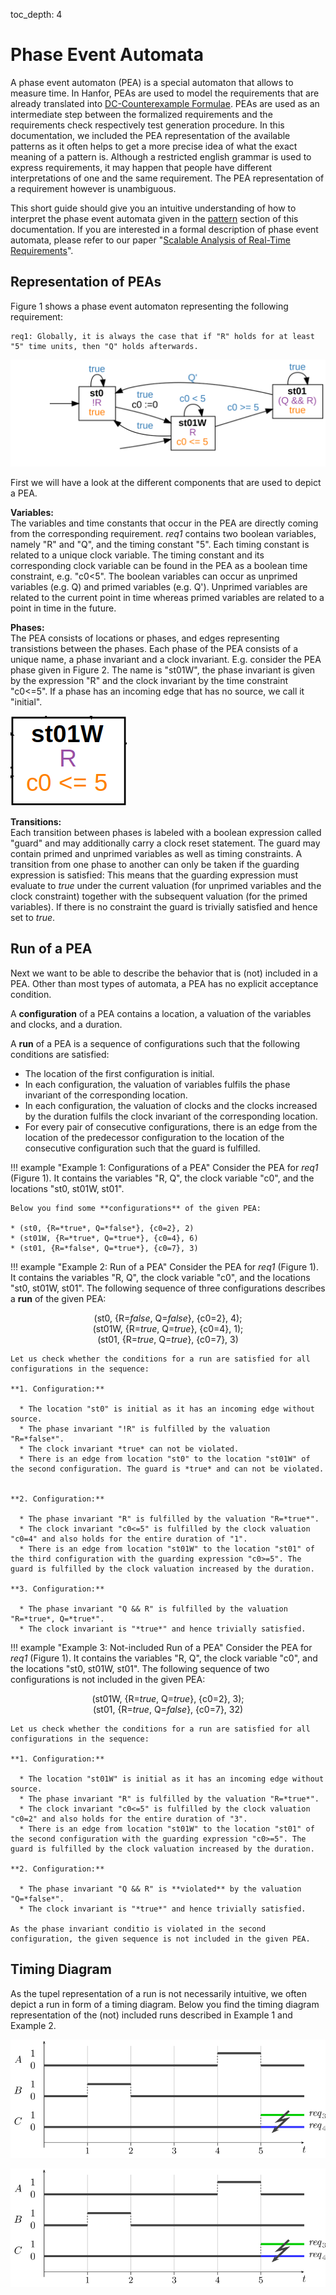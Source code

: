 toc_depth: 4

# Phase Event Automata

A phase event automaton (PEA) is a special automaton that allows to measure time. In Hanfor, PEAs are used to model the requirements that are already translated into [DC-Counterexample Formulae](../references/duration_calculus.md#counterexample-formulas "Counterexample Formulae"). PEAs are used as an intermediate step between the formalized requirements and the requirements check respectively test generation procedure. In this documentation, we included the PEA representation of the available patterns as it often helps to get a more precise idea of what the exact meaning of a pattern is. Although a restricted english grammar is used to express requirements, it may happen that people have different interpretations of one and the same requirement. The PEA representation of a requirement however is unambiguous.

This short guide should give you an intuitive understanding of how to interpret the phase event automata given in the [pattern](../references/patterns.md "Available Patterns") section of this documentation. If you are interested in a formal description of phase event automata, please refer to our paper "[Scalable Analysis of Real-Time Requirements](../references/publications/scalable-analysis.pdf "Formal Description PEA")".



## Representation of PEAs

Figure 1 shows a phase event automaton representing the following requirement:

```
req1: Globally, it is always the case that if "R" holds for at least "5" time units, then "Q" holds afterwards.
```

![Figure 1: Phase event automaton modeling requirement *req1*.](../img/example_pea.svg "Figure 1")

First we will have a look at the different components that are used to depict a PEA. 

**Variables:**<br>
The variables and time constants that occur in the PEA are directly coming from the corresponding requirement. *req1* contains two boolean variables, namely "R" and "Q", and the timing constant "5". Each timing constant is related to a unique clock variable. The timing constant and its corresponding clock variable can be found in the PEA as a boolean time constraint, e.g. "c0<5".
The boolean variables can occur as unprimed variables (e.g. Q) and primed variables (e.g. Q'). Unprimed variables are related to the current point in time whereas primed variables are related to a point in time in the future.

**Phases:**<br>
The PEA consists of locations or phases, and edges representing transistions between the phases.
Each phase of the PEA consists of a unique name, a phase invariant and a clock invariant. E.g. consider the PEA phase given in Figure 2. The name is "st01W", the phase invariant is given by the expression "R" and the clock invariant by the time constraint "c0<=5". If a phase has an incoming edge that has no source, we call it "initial".

![Figure 2: Exemplary phase of a PEA defined by its name, phase invariant, and clock invariant.](../img/pea_location.png "Figure 2")

**Transitions:**<br>
Each transition between phases is labeled with a boolean expression called "guard" and may additionally carry a clock reset statement. The guard may contain primed and unprimed variables as well as timing constraints. A transition from one phase to another can only be taken if the guarding expression is satisfied: This means that the guarding expression must evaluate to *true* under the current valuation (for unprimed variables and the clock constraint) together with the subsequent valuation (for the primed variables). If there is no constraint the guard is trivially satisfied and hence set to *true*.

## Run of a PEA

Next we want to be able to describe the behavior that is (not) included in a PEA. Other than most types of automata, a PEA has no explicit acceptance condition. 

A **configuration** of a PEA contains a location, a valuation of the variables and clocks, and a duration.

A **run** of a PEA is a sequence of configurations such that the following conditions are satisfied:
    
  * The location of the first configuration is initial.
  * In each configuration, the valuation of variables fulfils the phase invariant of the corresponding location. 
  * In each configuration, the valuation of clocks and the clocks increased by the duration fulfils the clock invariant of the corresponding location.
  * For every pair of consecutive configurations, there is an edge from the location of the predecessor configuration to the location of the consecutive configuration such that the guard is fulfilled. 


!!! example "Example 1: Configurations of a PEA"
	Consider the PEA for *req1* (Figure 1). It contains the variables "R, Q", the clock variable "c0", and the locations "st0, st01W, st01".

	Below you find some **configurations** of the given PEA:

	* (st0, {R=*true*, Q=*false*}, {c0=2}, 2)
	* (st01W, {R=*true*, Q=*true*}, {c0=4}, 6)
	* (st01, {R=*false*, Q=*true*}, {c0=7}, 3)

	
!!! example "Example 2: Run of a PEA"
	Consider the PEA for *req1* (Figure 1). It contains the variables "R, Q", the clock variable "c0", and the locations "st0, st01W, st01". The following sequence of three configurations describes a **run** of the given PEA:
	<p style="text-align: center;">
	(st0, {R=*false*, Q=*false*}, {c0=2}, 4);<br>
	(st01W, {R=*true*, Q=*true*}, {c0=4}, 1);<br>
	(st01, {R=*true*, Q=*true*}, {c0=7}, 3)
	</p>
	
	Let us check whether the conditions for a run are satisfied for all configurations in the sequence:

	**1. Configuration:**

	  * The location "st0" is initial as it has an incoming edge without source. 
	  * The phase invariant "!R" is fulfilled by the valuation "R=*false*". 
	  * The clock invariant *true* can not be violated. 
	  * There is an edge from location "st0" to the location "st01W" of the second configuration. The guard is *true* and can not be violated.
		

	**2. Configuration:**

	  * The phase invariant "R" is fulfilled by the valuation "R=*true*". 
	  * The clock invariant "c0<=5" is fulfilled by the clock valuation "c0=4" and also holds for the entire duration of "1". 
	  * There is an edge from location "st01W" to the location "st01" of the third configuration with the guarding expression "c0>=5". The guard is fulfilled by the clock valuation increased by the duration.

	**3. Configuration:**

	  * The phase invariant "Q && R" is fulfilled by the valuation "R=*true*, Q=*true*".
	  * The clock invariant is "*true*" and hence trivially satisfied.
	

!!! example "Example 3: Not-included Run of a PEA"
	Consider the PEA for *req1* (Figure 1). It contains the variables "R, Q", the clock variable "c0", and the locations "st0, st01W, st01". The following sequence of two configurations is not included in the given PEA:
	<p style="text-align: center;">
	(st01W, {R=*true*, Q=*true*}, {c0=2}, 3);<br>
	(st01, {R=*true*, Q=*false*}, {c0=7}, 32)
	</p>
	
	Let us check whether the conditions for a run are satisfied for all configurations in the sequence:

	**1. Configuration:**

	  * The location "st01W" is initial as it has an incoming edge without source. 
	  * The phase invariant "R" is fulfilled by the valuation "R=*true*". 
	  * The clock invariant "c0<=5" is fulfilled by the clock valuation "c0=2" and also holds for the entire duration of "3".
	  * There is an edge from location "st01W" to the location "st01" of the second configuration with the guarding expression "c0>=5". The guard is fulfilled by the clock valuation increased by the duration.

	**2. Configuration:**

	  * The phase invariant "Q && R" is **violated** by the valuation "Q=*false*". 
	  * The clock invariant is "*true*" and hence trivially satisfied.

	As the phase invariant conditio is violated in the second configuration, the given sequence is not included in the given PEA.


## Timing Diagram
As the tupel representation of a run is not necessarily intuitive, we often depict a run in form of a timing diagram. Below you find the timing diagram representation of the (not) included runs described in Example 1 and Example 2. 

![Figure 3: TODO: change picture! Timing diagram representation of a run included in the PEA of *req1*.](../img/example_pea_run.svg "Figure 3")

![Figure 4: TODO: change picture! Timing diagram representation of a run not included in the PEA of *req1*.](../img/counterexample_pea_run.svg "Figure 4")